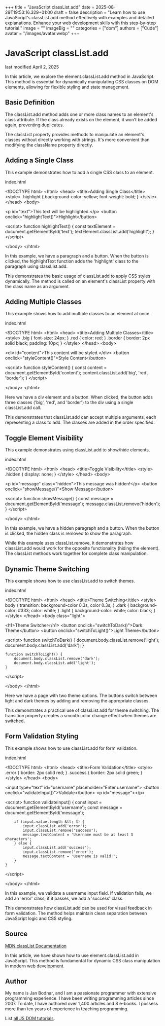 +++
title = "JavaScript classList.add"
date = 2025-08-29T19:53:16.329+01:00
draft = false
description = "Learn how to use JavaScript's classList.add method effectively with examples and detailed explanations. Enhance your web development skills with this step-by-step tutorial."
image = ""
imageBig = ""
categories = ["dom"]
authors = ["Cude"]
avatar = "/images/avatar.webp"
+++

# JavaScript classList.add

last modified April 2, 2025

In this article, we explore the element.classList.add method in
JavaScript. This method is essential for dynamically manipulating CSS classes
on DOM elements, allowing for flexible styling and state management.

## Basic Definition

The classList.add method adds one or more class names to an
element's class attribute. If the class already exists on the element, it
won't be added again, preventing duplicates.

The classList property provides methods to manipulate an element's
classes without directly working with strings. It's more convenient than
modifying the className property directly.

## Adding a Single Class

This example demonstrates how to add a single CSS class to an element.

index.html
    

&lt;!DOCTYPE html&gt;
&lt;html&gt;
&lt;head&gt;
    &lt;title&gt;Adding Single Class&lt;/title&gt;
    &lt;style&gt;
        .highlight {
            background-color: yellow;
            font-weight: bold;
        }
    &lt;/style&gt;
&lt;/head&gt;
&lt;body&gt;

&lt;p id="text"&gt;This text will be highlighted.&lt;/p&gt;
&lt;button onclick="highlightText()"&gt;Highlight&lt;/button&gt;

&lt;script&gt;
    function highlightText() {
        const textElement = document.getElementById('text');
        textElement.classList.add('highlight');
    }
&lt;/script&gt;

&lt;/body&gt;
&lt;/html&gt;

In this example, we have a paragraph and a button. When the button is clicked,
the highlightText function adds the 'highlight' class to the
paragraph using classList.add.

This demonstrates the basic usage of classList.add to apply CSS
styles dynamically. The method is called on an element's classList
property with the class name as an argument.

## Adding Multiple Classes

This example shows how to add multiple classes to an element at once.

index.html
    

&lt;!DOCTYPE html&gt;
&lt;html&gt;
&lt;head&gt;
    &lt;title&gt;Adding Multiple Classes&lt;/title&gt;
    &lt;style&gt;
        .big {
            font-size: 24px;
        }
        .red {
            color: red;
        }
        .border {
            border: 2px solid black;
            padding: 10px;
        }
    &lt;/style&gt;
&lt;/head&gt;
&lt;body&gt;

&lt;div id="content"&gt;This content will be styled.&lt;/div&gt;
&lt;button onclick="styleContent()"&gt;Style Content&lt;/button&gt;

&lt;script&gt;
    function styleContent() {
        const content = document.getElementById('content');
        content.classList.add('big', 'red', 'border');
    }
&lt;/script&gt;

&lt;/body&gt;
&lt;/html&gt;

Here we have a div element and a button. When clicked, the button adds three
classes ('big', 'red', and 'border') to the div using a single
classList.add call.

This demonstrates that classList.add can accept multiple arguments,
each representing a class to add. The classes are added in the order specified.

## Toggle Element Visibility

This example demonstrates using classList.add to show/hide elements.

index.html
    

&lt;!DOCTYPE html&gt;
&lt;html&gt;
&lt;head&gt;
    &lt;title&gt;Toggle Visibility&lt;/title&gt;
    &lt;style&gt;
        .hidden {
            display: none;
        }
    &lt;/style&gt;
&lt;/head&gt;
&lt;body&gt;

&lt;p id="message" class="hidden"&gt;This message was hidden!&lt;/p&gt;
&lt;button onclick="showMessage()"&gt;Show Message&lt;/button&gt;

&lt;script&gt;
    function showMessage() {
        const message = document.getElementById('message');
        message.classList.remove('hidden');
    }
&lt;/script&gt;

&lt;/body&gt;
&lt;/html&gt;

In this example, we have a hidden paragraph and a button. When the button is
clicked, the hidden class is removed to show the paragraph.

While this example uses classList.remove, it demonstrates how
classList.add would work for the opposite functionality (hiding
the element). The classList methods work together for complete
class manipulation.

## Dynamic Theme Switching

This example shows how to use classList.add to switch themes.

index.html
    

&lt;!DOCTYPE html&gt;
&lt;html&gt;
&lt;head&gt;
    &lt;title&gt;Theme Switching&lt;/title&gt;
    &lt;style&gt;
        body {
            transition: background-color 0.3s, color 0.3s;
        }
        .dark {
            background-color: #333;
            color: white;
        }
        .light {
            background-color: white;
            color: black;
        }
    &lt;/style&gt;
&lt;/head&gt;
&lt;body class="light"&gt;

&lt;h1&gt;Theme Switcher&lt;/h1&gt;
&lt;button onclick="switchToDark()"&gt;Dark Theme&lt;/button&gt;
&lt;button onclick="switchToLight()"&gt;Light Theme&lt;/button&gt;

&lt;script&gt;
    function switchToDark() {
        document.body.classList.remove('light');
        document.body.classList.add('dark');
    }
    
    function switchToLight() {
        document.body.classList.remove('dark');
        document.body.classList.add('light');
    }
&lt;/script&gt;

&lt;/body&gt;
&lt;/html&gt;

Here we have a page with two theme options. The buttons switch between light
and dark themes by adding and removing the appropriate classes.

This demonstrates a practical use of classList.add for theme
switching. The transition property creates a smooth color change effect when
themes are switched.

## Form Validation Styling

This example shows how to use classList.add for form validation.

index.html
    

&lt;!DOCTYPE html&gt;
&lt;html&gt;
&lt;head&gt;
    &lt;title&gt;Form Validation&lt;/title&gt;
    &lt;style&gt;
        .error {
            border: 2px solid red;
        }
        .success {
            border: 2px solid green;
        }
    &lt;/style&gt;
&lt;/head&gt;
&lt;body&gt;

&lt;input type="text" id="username" placeholder="Enter username"&gt;
&lt;button onclick="validateInput()"&gt;Validate&lt;/button&gt;
&lt;p id="message"&gt;&lt;/p&gt;

&lt;script&gt;
    function validateInput() {
        const input = document.getElementById('username');
        const message = document.getElementById('message');
        
        if (input.value.length &lt; 3) {
            input.classList.add('error');
            input.classList.remove('success');
            message.textContent = 'Username must be at least 3 characters';
        } else {
            input.classList.add('success');
            input.classList.remove('error');
            message.textContent = 'Username is valid!';
        }
    }
&lt;/script&gt;

&lt;/body&gt;
&lt;/html&gt;

In this example, we validate a username input field. If validation fails, we add
an 'error' class; if it passes, we add a 'success' class.

This demonstrates how classList.add can be used for visual feedback
in form validation. The method helps maintain clean separation between
JavaScript logic and CSS styling.

## Source

[MDN classList Documentation](https://developer.mozilla.org/en-US/docs/Web/API/Element/classList)

In this article, we have shown how to use element.classList.add
in JavaScript. This method is fundamental for dynamic CSS class manipulation
in modern web development.

## Author

My name is Jan Bodnar, and I am a passionate programmer with extensive
programming experience. I have been writing programming articles since 2007.
To date, I have authored over 1,400 articles and 8 e-books. I possess more
than ten years of experience in teaching programming.

List [all JS DOM tutorials](/all/#dom).